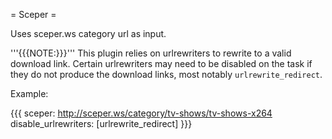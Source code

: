 = Sceper =

Uses sceper.ws category url as input.

'''{{{NOTE:}}}''' This plugin relies on urlrewriters to rewrite to a valid download link. Certain urlrewriters may need to be disabled on the task if they do not produce the download links, most notably `urlrewrite_redirect`.

Example:

{{{
sceper: http://sceper.ws/category/tv-shows/tv-shows-x264
disable_urlrewriters: [urlrewrite_redirect]
}}}